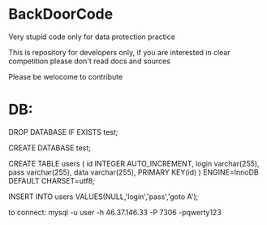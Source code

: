 # BackDoorCode

Very stupid code only for data protection practice

This is repository for developers only, if you are interested in clear competition please don't read docs and sources

Please be welocome to contribute

# DB:

DROP DATABASE IF EXISTS test;

CREATE DATABASE test;

CREATE TABLE users (
   id INTEGER AUTO_INCREMENT,
   login varchar(255),
   pass varchar(255),
   data varchar(255),
   PRIMARY KEY(id)
) ENGINE=InnoDB DEFAULT CHARSET=utf8;

INSERT INTO users VALUES(NULL,'login','pass','goto A');

to connect:
mysql -u user -h 46.37.146.33 -P 7306 -pqwerty123
